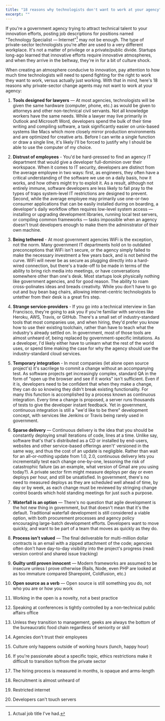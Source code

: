 ```yaml
---
title: "18 reasons why technologists don't want to work at your agency"
excerpt: ""
---
```


If you're a government agency trying to attract technical talent to your innovation efforts, posting job descriptions for positions named "Technology Specialist — Internet"[^funny-story] may not be enough. The type of private-sector technologists you're after are used to a very different workplace. It's not a matter of privilege or a private/public divide. Startups long-ago learned that innovative efforts require innovative atmospheres, and when they arrive in the beltway, they're in for a bit of culture shock.

When creating an atmosphere conducive to innovation, pay attention to how much time technologists will need to spend fighting for the right to work they want to work, versus actually just working. With that in mind, here's 18 reasons why private-sector change agents may not want to work at your agency:

1. **Tools designed for lawyers** — At most agencies, technologists will be given the same hardware (computer, phone, etc.) as would be given to attorneys and other non-technical civil servants. Not all knowledge workers have the same needs. While a lawyer may live primarily in Outlook and Microsoft Word, developers spend the bulk of their time writing and compiling software, a task significantly easier on unix-based systems like Macs which more closely mirror production environments and are optimized for creative arts. Before I can write a single function or draw a single line, it's likely I'll be forced to justify why I should be able to use the computer of my choice.

1. **Distrust of employees** - You'd be hard-pressed to find an agency IT department that would give a developer full-dominion over their workspace. When it comes to IT security, developers are distinct from the average employee in two ways: first, as engineers, they often have a critical understanding of the software we use on a daily basis, how it works, and how others might try to exploit it. As a result, although not entirely immune, software developers are less likely to fall pray to the types of traps system-level IT restrictions are designed to prevent. Second, while the average employee may primarily use one-or-two consumer applications that can be easily installed during on boarding, a developer's daily workflow often requires low-level system access — installing or upgrading development libraries, running local test servers, or compiling common frameworks — tasks impossible when an agency doesn't trust developers enough to make them the administrator of their own machine.

1. **Being tethered** - At most government agencies WiFi is the exception, not the norm. Many government IT departments hold on to outdated preconceptions that WiFi isn't secure, or the agency simply failed to make the necessary investment a few years back, and is not behind the curve. WiFi will never be as secure as plugging directly into a hard-wired connection, but there's a trade-off to be made in terms of the ability to bring rich media into meetings, or have conversations somewhere other than one's desk. Most startups look physically nothing like government agencies, and for good reason. The ability to roam cross-polinates ideas and breads creativity. While you don't have to go out and buy bean bag chairs, allowing internet-centric technologists to untether from their desk is a great firs step.

1. **Strange service-providers** - If you go into a technical interview in San Francisco, they're going to ask you if you're familiar with services like Heroku, AWS, Travis, or GitHub. There's a small set of industry-standard tools that most companies use, and when hiring, they'd prefer you know how to use their existing toolchain, rather than have to teach what the industry's already settled on. In government, most of those tools are almost unheard of, being replaced by government-specific imitations. As a developer, I'd likely either have to unlearn what the rest of the world uses, or spend time making the case for why the agency should use the industry-standard cloud services.

1. **Temporary integration** - In most companies (let alone open source project's) it's sacrilege to commit a change without an accompanying test. As software projects get increasingly complex, standard QA in the form of "open up the browser and see if it works" isn't sufficient. Even if it is, developers need to be confident that when they make a change, they can do so knowing they didn't break existing functionality. For many this function is accomplished by a process known as continuous integration. Every time a change is proposed, a server runs thousands of tests to give the developer instant feedback. Yet in government, continuous integration is still a "we'd like to be there" development concept, with services like Jenkins or Travis being rarely used in government.

1. **Sparse delivery** — Continuous delivery is the idea that you should be constantly deploying small iterations of code, lines at a time. Unlike say, software that's that's distributed as a CD or installed by end-users, websites and other service-based offerings aren't' versioned in the same way, and thus the cost of an update is negligible. Rather than wait for an all-or-nothing update from 1.0, 2.0, continuous delivery lets you incrementally test each change one-by-one, lessoning the risk of catastrophic failure (as an example, what version of Gmail are you using today?). A private sector firm might measure deploys per day or even deploys per hour, and still be unsatisfied. In government, there's no need to measured deploys as they are scheduled well ahead of time, by day or by week, as each change must be reviewed by stringing change control boards which hold standing meetings for just such a purpose.

1. **Waterfall is an option** — There's no question that agile development is the hot new thing in government, but that doesn't mean that it's the default. Traditional waterfall development is still considered a viable option, with both procurement processes and agency policy encouraging large-batch development efforts. Developers want to move quickly, and want to be part of a team that moves as quickly as they do.

1. **Process isn't valued** — The final deliverable for multi-million dollar contracts is an email with a zipped attachment of the code; agencies often don't have day-to-day visibility into the project's progress (read: version control and shared issue tracking)

1. **Guilty until proven innocent** — Modern frameworks are assumed to be insecure unless I prove otherwise (Rails, Node, even PHP are looked at as too immature compared Sharepoint, Coldfusion, etc.)

1. **Open source as a verb** — Open source is still something you do, not who you are or how you work

1. Working in the open is a novelty, not a best practice
1. Speaking at conferences is tightly controlled by a non-technical public affairs office
1. Unless they transition to management, geeks are always the bottom of the bureaucratic food chain regardless of seniority or skill
1. Agencies don't trust their employees
1. Culture only happens outside of working hours (lunch, happy hour)
1. If you're passionate about a specific topic, ethics restrictions make it difficult to transition to/from the private sector
1. The hiring process is measured in months, is opaque and arms-length
1. Recruitment is almost unheard of
1. Restricted internet
1. Developers can't touch servers

[^funny-story]: Actual job title I've had.
